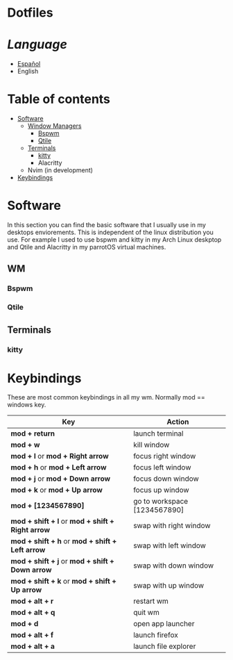 # Dotfiles

# ***Language***

- [Español](./README.es.md)
- English

# Table of contents

- [Software](#Software)
    - [Window Managers](#WM)
        - [Bspwm](###Bspwm)
        - [Qtile](###Qtile)
    - [Terminals](###Terminals)
        - [kitty](###kitty)
        - Alacritty
    - Nvim (in development)
- [Keybindings](#Keybindings)
    
# Software

In this section you can find the basic software that I usually use in my desktops enviorements.
This is independent of the linux distribution you use. For example I used to use bspwm and kitty in my Arch Linux deskptop and Qtile and Alacritty in my parrotOS virtual machines.

## WM

### Bspwm


### Qtile 


## Terminals

### kitty

# Keybindings

These are most common keybindings in all my wm. Normally mod == windows key.

| Key                                                           | Action                         |
| ------------------------------------------------------------- | ------------------------------ |
| **mod + return**                                              | launch terminal                |
| **mod + w**                                                   | kill window                    |
| **mod + l** or **mod + Right arrow**                          | focus right window             |
| **mod + h** or **mod + Left arrow**                           | focus left window              |
| **mod + j** or **mod + Down arrow**                           | focus down window              |
| **mod + k** or **mod + Up arrow**                             | focus up window                |
| **mod + \[1234567890\]**                                      | go to workspace \[1234567890\] |
| **mod + shift + l** or **mod + shift + Right arrow**          | swap with right window         |
| **mod + shift + h** or **mod + shift + Left arrow**           | swap with left window          |
| **mod + shift + j** or **mod + shift + Down arrow**           | swap with down window          |
| **mod + shift + k** or **mod + shift + Up arrow**             | swap with up window            |
| **mod + alt + r**                                             | restart wm                     |
| **mod + alt + q**                                             | quit wm                        |
| **mod + d**                                                   | open app launcher              |
| **mod + alt + f**                                             | launch firefox                 |
| **mod + alt + a**                                             | launch file explorer           |

